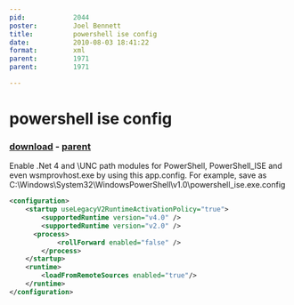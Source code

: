 ```yaml
---
pid:            2044
poster:         Joel Bennett
title:          powershell ise config
date:           2010-08-03 18:41:22
format:         xml
parent:         1971
parent:         1971

---
```


# powershell ise config

### [download](2044.xml) - [parent](1971.md)

Enable .Net 4 and \\UNC path modules for PowerShell, PowerShell_ISE and even wsmprovhost.exe by using this app.config.
For example, save as C:\Windows\System32\WindowsPowerShell\v1.0\powershell_ise.exe.config

```xml
<configuration>
	<startup useLegacyV2RuntimeActivationPolicy="true">
		<supportedRuntime version="v4.0" />
		<supportedRuntime version="v2.0" />
      <process>
			<rollForward enabled="false" />
		</process>
	</startup>
	<runtime>
		<loadFromRemoteSources enabled="true"/>
	</runtime>
</configuration>
```
